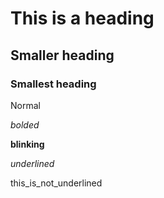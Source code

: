 # This is a heading

## Smaller heading

### Smallest heading

Normal

*bolded*

**blinking**

_underlined_

this_is_not_underlined
